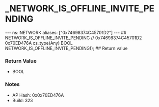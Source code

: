 # _NETWORK_IS_OFFLINE_INVITE_PENDING

--- ns: NETWORK aliases: ["0x74698374C45701D2"] --- ## NETWORK_IS_OFFLINE_INVITE_PENDING  // 0x74698374C45701D2 0x70ED476A cs_type(Any) BOOL NETWORK_IS_OFFLINE_INVITE_PENDING();  ## Return value

### Return Value
* BOOL

### Notes
* AP Hash: 0x0x70ED476A
* Build: 323

